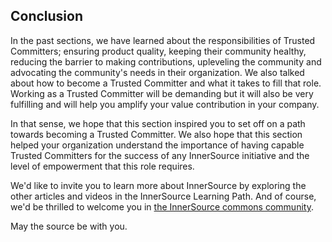 ## Conclusion

In the past sections, we have learned about the responsibilities of Trusted Committers;
ensuring product quality, keeping their community healthy, reducing the barrier
to making contributions, upleveling the community and advocating the
community's needs in their organization. We also talked about how to become a
Trusted Committer and what it takes to fill that role. Working as a Trusted Committer will be demanding but
it will also be very fulfilling and will help you amplify your value contribution
in your company.

In that sense, we hope that this section inspired you to set off on a path
towards becoming a Trusted Committer.  We also hope that this section helped your organization understand the
importance of having capable Trusted Committers for the success of any InnerSource initiative
and the level of empowerment that this role requires.

We'd like to invite you to learn more about InnerSource by exploring the other
articles and videos in the InnerSource Learning Path. And of course, we'd be
thrilled to welcome you in [the InnerSource commons community](http://www.innersourcecommons.org/).

May the source be with you.
